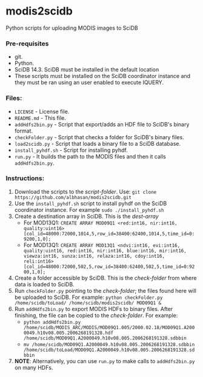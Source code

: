 modis2scidb
===========

Python scripts for uploading MODIS images to SciDB 

<h3>Pre-requisites</h3>
<ul>
<li>git.</li>
<li>Python.</li>
<li>SciDB 14.3. SciDB must be installed in the default location</li>
<li>These scripts must be installed on the SciDB coordinator instance and they must be ran using an user enabled to execute IQUERY.</li>
</ul>

<h3>Files:</h3>
<ul>	
<li><code>LICENSE</code> - License file.</li>
<li><code>README.md</code> - This file.</li>
<li><code>addHdfs2bin.py</code> - Script that export/adds an HDF file to SciDB's binary format.</li>
<li><code>checkFolder.py</code> - Script that checks a folder for SciDB's binary files.</li>
<li><code>load2scidb.py</code> - Script that loads a binary file to a SciDB database.</li>
<li><code>install_pyhdf.sh</code> - Script for installing pyhdf.</li>
<li><code>run.py</code> - It builds the path to the MODIS files and then it calls <code>addHdfs2bin.py</code>.</li>
</ul>

<h3>Instructions:</h3>
<ol>
<li>Download the scripts to the <i>script-folder</i>. Use: <code>git clone https://github.com/albhasan/modis2scidb.git</code></li>
<li>Use the <code>install_pyhdf.sh</code> script to install pyhdf on the SciDB coordinator instance. For example <code>sudo ./install_pyhdf.sh</code></li>
<li>Create a destination array in SciDB. This is the <i>dest-array</i>
	<ul>
	<li>For MOD13Q1: <code>CREATE ARRAY MOD09Q1 &lt;red:int16, nir:int16, quality:uint16&gt; [col_id=48000:72000,1014,5,row_id=38400:62400,1014,5,time_id=0:9200,1,0];</code></li>	
	<li>For MOD13Q1: <code>CREATE ARRAY MOD13Q1 &lt;ndvi:int16, evi:int16, quality:uint16, red:int16, nir:int16, blue:int16, mir:int16, viewza:int16, sunza:int16, relaza:int16, cdoy:int16, reli:int16&gt; [col_id=48000:72000,502,5,row_id=38400:62400,502,5,time_id=0:9200,1,0];</code></li>
	</ul>
</li>
<li>Create a folder accessible by SciDB. This is the <i>check-folder</i> from where data is loaded to SciDB.</li>
<li>Run <code>checkFolder.py</code> pointing to the <i>check-folder</i>; the files found here will be uploaded to SciDB. For example: <code>python checkFolder.py /home/scidb/toLoad/ /home/scidb/modis2scidb/ MOD09Q1 &</code></li>
<li>Run <code>addHdfs2bin.py</code> to export MODIS HDFs to binary files. After finishing, the file can be copied to the <i>check-folder</i>. For example: 
	<ul>
		<li><code>python addHdfs2bin.py /home/scidb/MODIS_ARC/MODIS/MOD09Q1.005/2000.02.18/MOD09Q1.A2000049.h10v08.005.2006268191328.hdf /home/scidb/MOD09Q1.A2000049.h10v08.005.2006268191328.sdbbin</code></li>
		<li><code>mv /home/scidb/MOD09Q1.A2000049.h10v08.005.2006268191328.sdbbin /home/scidb/toLoad/MOD09Q1.A2000049.h10v08.005.2006268191328.sdbbin</code></li>
	</ul>
</li>
<li><b>NOTE</b>: Alternatively, you can use <code>run.py</code> to make calls to <code>addHdfs2bin.py</code> on many HDFs.</li>
</ol>
